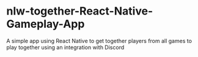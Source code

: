 # nlw-together-React-Native-Gameplay-App
 A simple app using React Native to get together players from all games to play together using an integration with Discord
